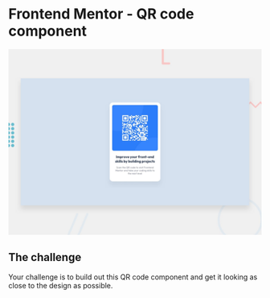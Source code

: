 # Frontend Mentor - QR code component

![Design preview for the QR code component coding challenge](./design/desktop-preview.jpg)


## The challenge

Your challenge is to build out this QR code component and get it looking as close to the design as possible.


